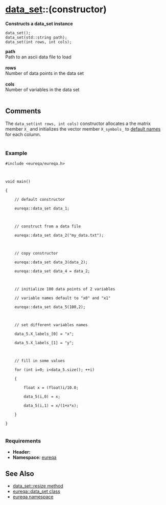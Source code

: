 # [data\_set](doc_data_set.md)::(constructor) #

**Constructs a data\_set instance**

```
data_set();
data_set(std::string path);
data_set(int rows, int cols);
```

**path**<br>
Path to an ascii data file to load<br>
<br>
<b>rows</b><br>
Number of data points in the data set<br>
<br>
<b>cols</b><br>
Number of variables in the data set<br>
<br>
<h2>Comments</h2>
The <code>data_set(int rows, int cols)</code> constructor allocates a the matrix member <code>X_</code> and initializes the vector member <code>X_symbols_</code> to <a href='doc_data_set_set_default_symbols.md'>default names</a> for each column.<br>
<br>
<h3>Example</h3>
<pre><code>#include &lt;eureqa/eureqa.h&gt;<br>
<br>
void main()<br>
{<br>
    // default constructor<br>
    eureqa::data_set data_1;<br>
    <br>
    // construct from a data file<br>
    eureqa::data_set data_2("my_data.txt");<br>
    <br>
    // copy constructor<br>
    eureqa::data_set data_3(data_2);<br>
    eureqa::data_set data_4 = data_2;<br>
<br>
    // initialize 100 data points of 2 variables<br>
    // variable names default to "x0" and "x1"<br>
    eureqa::data_set data_5(100,2);<br>
    <br>
    // set different variables names<br>
    data_5.X_labels_[0] = "x";<br>
    data_5.X_labels_[1] = "y";<br>
<br>
    // fill in some values<br>
    for (int i=0; i&lt;data_5.size(); ++i)<br>
    {<br>
        float x = (float)i/10.0;<br>
        data_5(i,0) = x;<br>
        data_5(i,1) = x/(1+x*x);<br>
    }<br>
}<br>
</code></pre>

<h3>Requirements</h3>
<ul><li><b>Header:</b> <eureqa/data_set.h><br>
</li><li><b>Namespace:</b> <a href='doc_intro.md'>eureqa</a></li></ul>

<h2>See Also</h2>
<ul><li><a href='doc_data_set_resize.md'>data_set::resize method</a>
</li><li><a href='doc_data_set.md'>eureqa::data_set class</a>
</li><li><a href='doc_intro.md'>eureqa namespace</a>